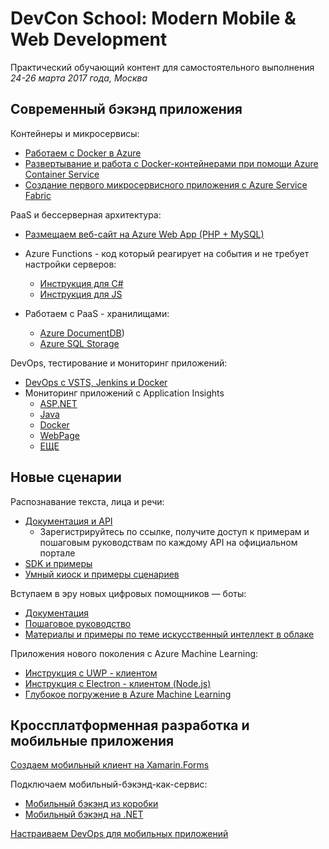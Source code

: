 # DevCon School: Modern Mobile & Web Development

Практический обучающий контент для самостоятельного выполнения
*24-26 марта 2017 года, Москва*

## Современный бэкэнд приложения

Контейнеры и микросервисы:
* [Работаем с Docker в Azure](https://github.com/azuredk/docker-on-azure-hol/)
* [Развертывание и работа с Docker-контейнерами при помощи Azure Container Service](https://github.com/evangelism/TechnicalCommunityContent/tree/master/Open%20Dev%20Framework/Docker/Session%202%20-%20Hands%20On)
* [Создание первого микросервисного приложения с Azure Service Fabric](https://github.com/AzureActivationDay/DevCamp/tree/master/HOL/service-fabric)

PaaS и бессерверная архитектура:
* [Размещаем веб-сайт на Azure Web App (PHP + MySQL)](https://github.com/evangelism/TechnicalCommunityContent/tree/master/Cloud%20Computing/Azure%20Web%20Apps/Session%202%20-%20Hands%20On)
* Azure Functions - код который реагирует на события и не требует настройки серверов:
    * [Инструкция для C#](https://github.com/evangelism/TechnicalCommunityContent/blob/master/Cloud%20Computing/Azure%20Functions/Session%202%20-%20Hands%20On/Azure%20Functions%20HOL%20(C%23).md) 
    * [Инструкция для JS](https://github.com/evangelism/TechnicalCommunityContent/blob/master/Cloud%20Computing/Azure%20Functions/Session%202%20-%20Hands%20On/Azure%20Functions%20HOL%20(JavaScript).md)

* Работаем с PaaS - хранилищами:
    * [Azure DocumentDB](https://github.com/evangelism/TechnicalCommunityContent/tree/master/Data/Azure%20DocumentDB/Session%202%20-%20Hands%20On))
    * [Azure SQL Storage](https://github.com/evangelism/TechnicalCommunityContent/tree/master/Data/Azure%20SQL%20Database/Session%202%20-%20Hands%20On)

DevOps, тестирование и мониторинг приложений: 
* [DevOps c VSTS, Jenkins и Docker](https://github.com/msdevno/hol-oss-devops)
* Мониторинг приложений с Application Insights
    * [ASP.NET](https://github.com/Microsoft/azure-docs/blob/master/articles/application-insights/app-insights-asp-net.md) 
    * [Java](https://github.com/Microsoft/azure-docs/blob/master/articles/application-insights/app-insights-java-get-started.md)
    * [Docker](https://github.com/Microsoft/azure-docs/blob/master/articles/application-insights/app-insights-docker.md)
    * [WebPage](https://github.com/Microsoft/azure-docs/blob/master/articles/application-insights/app-insights-javascript.md)
    * [ЕЩЕ](https://docs.microsoft.com/en-us/azure/application-insights/)
    
    
## Новые сценарии

Распознавание текста, лица и речи:
* [Документация и API](https://www.microsoft.com/cognitive-services/en-us/documentation)
    * Зарегистрируйтесь по ссылке, получите доступ к примерам и пошаговым руководствам по каждому API на официальном портале
* [SDK и примеры](https://www.microsoft.com/cognitive-services/en-us/SDK-Sample)
* [Умный киоск и примеры сценариев](https://github.com/Microsoft/Cognitive-Samples-IntelligentKiosk)

Вступаем в эру новых цифровых помощников — боты:
* [Документация](https://docs.botframework.com/en-us/)
* [Пошаговое руководство](https://github.com/alyssaong1/Bot-Framework-HOL)
* [Материалы и примеры по теме искусственный интеллект в облаке](https://github.com/evangelism/ModernAI?files=1)

Приложения нового поколения с Azure Machine Learning:
* [Инструкция с UWP - клиентом](https://github.com/evangelism/TechnicalCommunityContent/blob/master/Big%20Data%20and%20Analytics/Azure%20Machine%20Learning/Session%202%20-%20Hands%20On/Azure%20Machine%20Learning%20HOL%20(UWP).md)
* [Инструкция с Electron - клиентом (Node.js)](https://github.com/evangelism/TechnicalCommunityContent/blob/master/Big%20Data%20and%20Analytics/Azure%20Machine%20Learning/Session%202%20-%20Hands%20On/Azure%20Machine%20Learning%20HOL%20(UWP).md)
* [Глубокое погружение в Azure Machine Learning](https://github.com/Azure-Readiness/hol-azure-machine-learning)

## Кроссплатформенная разработка и мобильные приложения

[Создаем мобильный клиент на Xamarin.Forms](https://github.com/nishanil/Dev-Days-HOL/tree/master/01%20Dev-Labs)

Подключаем мобильный-бэкэнд-как-сервис:
* [Мобильный бэкэнд из коробки](https://github.com/nishanil/Dev-Days-HOL/tree/master/02%20Cloud-Labs/01%20EasyTables)
* [Мобильный бэкэнд на .NET](https://github.com/nishanil/Dev-Days-HOL/tree/master/02%20Cloud-Labs/02%20NetBackend)

[Настраиваем DevOps для мобильных приложений](https://github.com/nishanil/Dev-Days-HOL/tree/master/03%20DevOps-Labs)
